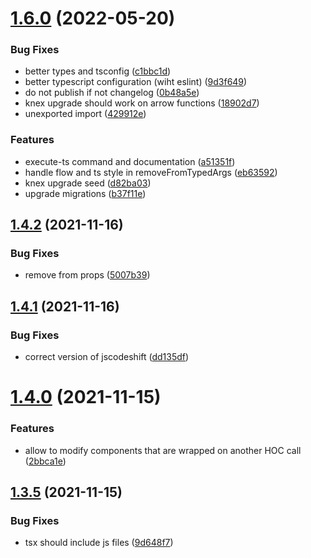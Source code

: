 # [1.6.0](https://github.com/danielo515/codemods/compare/v1.4.2...v1.6.0) (2022-05-20)


### Bug Fixes

* better types and tsconfig ([c1bbc1d](https://github.com/danielo515/codemods/commit/c1bbc1dac4f215f20418826ceacf8fa8a00b8244))
* better typescript configuration (wiht eslint) ([9d3f649](https://github.com/danielo515/codemods/commit/9d3f649b458a2f7b76e61d7b252b9f934e502e1a))
* do not publish if not changelog ([0b48a5e](https://github.com/danielo515/codemods/commit/0b48a5ea96ba92e86fc2bed7fa9ce786c69485bd))
* knex upgrade should work on arrow functions ([18902d7](https://github.com/danielo515/codemods/commit/18902d730ec6b0ec76244b89e927ff211ef3fbe4))
* unexported import ([429912e](https://github.com/danielo515/codemods/commit/429912e72f5f15ef64f1a0d45d94056b07acddbb))


### Features

* execute-ts command and documentation ([a51351f](https://github.com/danielo515/codemods/commit/a51351fdc5284991e38cfa6dcd09a1d47ffd375b))
* handle flow and ts style in removeFromTypedArgs ([eb63592](https://github.com/danielo515/codemods/commit/eb635920ba253c783227747ad7491f660ccce8d8))
* knex upgrade seed ([d82ba03](https://github.com/danielo515/codemods/commit/d82ba0387dc66873649249b75d1cb3b15537e0d6))
* upgrade migrations ([b37f11e](https://github.com/danielo515/codemods/commit/b37f11e384c6163e061781fee7f1f3ac44fc196e))



## [1.4.2](https://github.com/danielo515/codemods/compare/v1.4.1...v1.4.2) (2021-11-16)


### Bug Fixes

* remove from props ([5007b39](https://github.com/danielo515/codemods/commit/5007b39737c6c97c1744d4d0c4b7edadbfc18877))



## [1.4.1](https://github.com/danielo515/codemods/compare/v1.4.0...v1.4.1) (2021-11-16)


### Bug Fixes

* correct version of jscodeshift ([dd135df](https://github.com/danielo515/codemods/commit/dd135df2469674af58611be363af946933134e38))



# [1.4.0](https://github.com/danielo515/codemods/compare/v1.3.5...v1.4.0) (2021-11-15)


### Features

* allow to modify components that are wrapped on another HOC call ([2bbca1e](https://github.com/danielo515/codemods/commit/2bbca1ece3ed7a8d70bcbbd41f10e3d1bd9b730e))



## [1.3.5](https://github.com/danielo515/codemods/compare/v1.3.3...v1.3.5) (2021-11-15)


### Bug Fixes

* tsx should include js files ([9d648f7](https://github.com/danielo515/codemods/commit/9d648f7fb3177aaec956bf219369ff2668378692))



